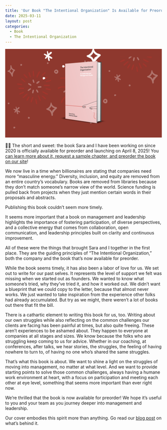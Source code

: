 ```yaml
---
title: 'Our Book "The Intentional Organization" Is Available for Preorder!'
date: 2025-03-11
layout: post
categories:
  - Book
  - The Intentional Organization
---
```

![](/images/tio-book-cover.png)

🎉🚨 The short and sweet: the book Sara and I have been working on since 2020 is officially available for preorder and launching on April 8, 2025! You [can learn more about it, request a sample chapter, and preorder the book on our site](https://intentionalorganization.com/book/)!

We now live in a time when billionaires are stating that companies need more “masculine energy.” Diversity, inclusion, and equity are removed from an entire country’s vocabulary. Books are removed from libraries because they don’t match someone’s narrow view of the world. Science funding is pulled back from projects when they just mention certain words in their proposals and abstracts.

Publishing this book couldn’t seem more timely.

It seems more important that a book on management and leadership highlights the importance of fostering participation, of diverse perspectives, and a collective energy that comes from collaboration, open communication, and leadership principles built on clarity and continuous improvement.

All of these were the things that brought Sara and I together in the first place. They are the guiding principles of “The Intentional Organization,” both the company and the book that’s now available for preorder.

While the book seems timely, it has also been a labor of love for us. We set out to write for our past selves. It represents the level of support we felt was missing when we started out as founders. We wanted to know what someone’s tried, why they’ve tried it, and how it worked out. We didn’t want a blueprint that we could copy to the letter, because that almost never works. We just wanted to take inspiration from the experience other folks had already accumulated. But try as we might, there weren’t a lot of books out there that fit the bill.

There is a cathartic element to writing this book for us, too. Writing about our own struggles while also reflecting on the common challenges our clients are facing has been painful at times, but also quite freeing. These aren’t experiences to be ashamed about. They happen to everyone at companies at all stages and sizes. We know because the folks who are struggling keep coming to us for advice. Whether in our coaching, at conferences, after talks, we hear stories, the struggles, the feeling of having nowhere to turn to, of having no one who’s shared the same struggles.

That’s what this book is about. We want to shine a light on the struggles of moving into management, no matter at what level. And we want to provide starting points to solve those common challenges, always having a humane work environment at heart, with a focus on participation and meeting each other at eye level, something that seems more important than ever right now.

We’re thrilled that the book is now available for preorder! We hope it’s useful to you and your team as you journey deeper into management and leadership.

Our cover embodies this spirit more than anything. Go read our [blog post](https://intentionalorganization.com/journal/we-wrote-a-book-you-can-preorder-now/) on what’s behind it.

